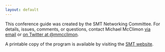 ```yaml
---
layout: default
---
```

This conference guide was created by the SMT Networking Committee. For details, issues, comments, or questions, contact Michael McClimon [via email](mailto:michael@mcclimon.org) or [on Twitter at @mmcclimon](//twitter.com/mmcclimon).

A printable copy of the program is available by visiting the [SMT website](https://societymusictheory.org/events/meeting2019/main).
